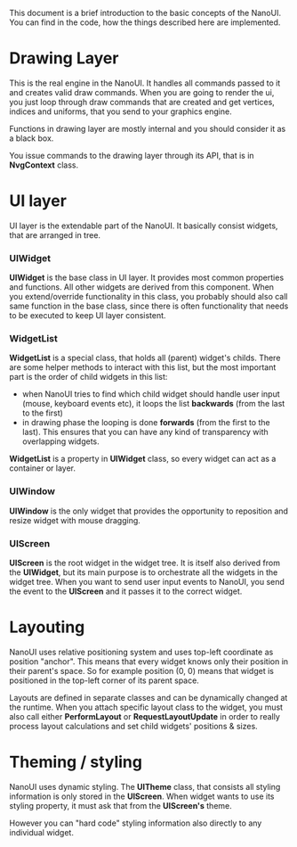 This document is a brief introduction to the basic concepts of the NanoUI. You can find in the code, how the things described here are implemented.


# Drawing Layer

This is the real engine in the NanoUI. It handles all commands passed to it and creates valid draw commands. When you are going to render the ui, you just loop through draw commands that are created and get vertices, indices and uniforms, that you send to your graphics engine.

Functions in drawing layer are mostly internal and you should consider it as a black box.

You issue commands to the drawing layer through its API, that is in **NvgContext** class.


# UI layer

UI layer is the extendable part of the NanoUI. It basically consist widgets, that are arranged in tree.

### UIWidget
**UIWidget** is the base class in UI layer. It provides most common properties and functions. All other widgets are derived from this component.
When you extend/override functionality in this class, you probably should also call same function in the base class, since there is often functionality that needs to be executed to keep UI layer consistent.

### WidgetList
**WidgetList** is a special class, that holds all (parent) widget's childs. There are some helper methods to interact with this list, but the most important part is the order of child widgets in this list:

- when NanoUI tries to find which child widget should handle user input (mouse, keyboard events etc), it loops the list **backwards** (from the last to the first)
- in drawing phase the looping is done **forwards** (from the first to the last). This ensures that you can have any kind of transparency with overlapping widgets.

**WidgetList** is a property in **UIWidget** class, so every widget can act as a container or layer.

### UIWindow
**UIWindow** is the only widget that provides the opportunity to reposition and resize widget with mouse dragging.

### UIScreen
**UIScreen** is the root widget in the widget tree. It is itself also derived from the **UIWidget**, but its main purpose is to orchestrate all the widgets in the widget tree. When you want to send user input events to NanoUI, you send the event to the **UIScreen** and it passes it to the correct widget.

# Layouting

NanoUI uses relative positioning system and uses top-left coordinate as position "anchor". This means that every widget knows only their position in their parent's space. So for example position (0, 0) means that widget is positioned in the top-left corner of its parent space.

Layouts are defined in separate classes and can be dynamically changed at the runtime. When you attach specific layout class to the widget, you must also call either **PerformLayout** or **RequestLayoutUpdate** in order to really process layout calculations and set child widgets' positions & sizes.

# Theming / styling

NanoUI uses dynamic styling. The **UITheme** class, that consists all styling information is only stored in the **UIScreen**. When widget wants to use its styling property, it must ask that from the **UIScreen's** theme.

However you can "hard code" styling information also directly to any individual widget.
